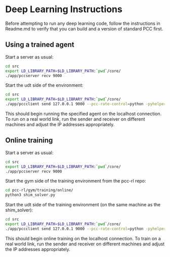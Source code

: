 # Deep Learning Instructions

Before attempting to run any deep learning code, follow the instructions in
Readme.md to verify that you can build and a version of standard PCC first.

## Using a trained agent

Start a server as usual:

```bash
cd src
export LD_LIBRARY_PATH=$LD_LIBRARY_PATH:`pwd`/core/
./app/pccserver recv 9000
```

Start the udt side of the environment:

```bash
cd src
export LD_LIBRARY_PATH=$LD_LIBRARY_PATH:`pwd`/core/
./app/pccclient send 127.0.0.1 9000 --pcc-rate-control=python -pyhelper=loaded_client -pypath=/path/to/pcc-rl/src/udt-plugins/testing/ --history-len=10 --pcc-utility-calc=linear --model-path=/path/to/your/model/
```

This should begin running the specified agent on the localhost connection. To run on a real world link, run the sender and receiver on different machines and adjust the IP addresses appropriately.

## Online training

Start a server as usual:

```bash
cd src
export LD_LIBRARY_PATH=$LD_LIBRARY_PATH:`pwd`/core/
./app/pccserver recv 9000
```

Start the gym side of the training environment from the pcc-rl repo:

```bash
cd pcc-rl/gym/training/online/
python3 shim_solver.py
```

Start the udt side of the training environment (on the same machine as the shim\_solver):

```bash
cd src
export LD_LIBRARY_PATH=$LD_LIBRARY_PATH:`pwd`/core/
./app/pccclient send 127.0.0.1 9000 --pcc-rate-control=python -pyhelper=shim -path=/path/to/pcc-rl/src/udt-plugins/training/ --history-len=10 --pcc-utility-calc=linear
```

This should begin online training on the localhost connection. To train on a real world link, run the sender and receiver on different machines and adjust the IP addresses appropriately.
